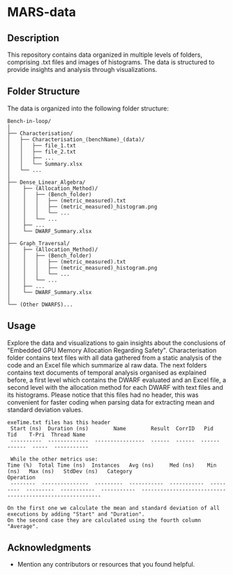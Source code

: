 # MARS-data

## Description

This repository contains data organized in multiple levels of folders, comprising .txt files and images of histograms. The data is structured to provide insights and analysis through visualizations.

## Folder Structure

The data is organized into the following folder structure:

```
Bench-in-loop/
│
├── Characterisation/
│   ├── Characterisation_(benchName)_(data)/
│   │   ├── file_1.txt
│   │   ├── file_2.txt
│   │   ├── ...
│   │   └── Summary.xlsx
│   └── ...
│
├── Dense_Linear_Algebra/
│    ├── (Allocation_Method)/
│    │   ├── (Bench_folder)
│    │   │   ├── (metric_measured).txt
│    │   │   ├── (metric_measured)_histogram.png
│    │   │   └── ...
│    │   └── ...
│    ├── ...
│    └── DWARF_Summary.xlsx
│
├── Graph_Traversal/
│    ├── (Allocation_Method)/
│    │   ├── (Bench_folder)
│    │   │   ├── (metric_measured).txt
│    │   │   ├── (metric_measured)_histogram.png
│    │   │   └── ...
│    │   └── ...
│    ├── ...
│    └── DWARF_Summary.xlsx
│   
└── (Other DWARFS)...
```

## Usage

Explore the data and visualizations to gain insights about the conclusions of "Embedded GPU Memory Allocation Regarding Safety".
Characterisation folder contains text files with all data gathered from a static analysis of the code and an Excel file which summarize al raw data.
The next folders contains text documents of temporal analysis organised as explained before, a first level which contains the DWARF evaluated and an Excel file, a second level with the allocation method for each DWARF with text files and its histograms. Please notice that this files had no header, this was convenient for faster coding when parsing data for extracting mean and standard deviation values.

```
exeTime.txt files has this header
 Start (ns)  Duration (ns)        Name        Result  CorrID   Pid     Tid    T-Pri  Thread Name
 ----------  -------------  ----------------  ------  ------  ------  ------  -----  -----------

 While the other metrics use:
Time (%)  Total Time (ns)  Instances   Avg (ns)     Med (ns)    Min (ns)   Max (ns)   StdDev (ns)   Category                            Operation                        
 --------  ---------------  ---------  -----------  -----------  ---------  ---------  -----------  -----------  ---------------------------------------------------------

On the first one we calculate the mean and standard deviation of all executions by adding "Start" and "Duration".
On the second case they are calculated using the fourth column "Average".
```

## Acknowledgments

- Mention any contributors or resources that you found helpful.


